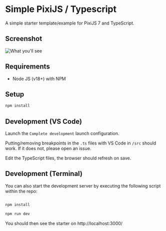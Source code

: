# Simple PixiJS / Typescript

A simple starter template/example for PixiJS 7 and TypeScript.


## Screenshot

![What you'll see](./assets/screenshot.png)

## Requirements
- Node JS (v18+) with NPM

## Setup

```bash
npm install
```

## Development (VS Code)

Launch the `Complete development` launch configuration.

Putting/removing breakpoints in the `.ts` files with VS Code in `/src` should work.
If it does not, please open an issue.

Edit the TypeScript files, the browser should refresh on save.

## Development (Terminal)

You can also start the development server by executing the following script within the repo:
```bash

npm install

npm run dev
```

You should then see the starter on http://localhost:3000/